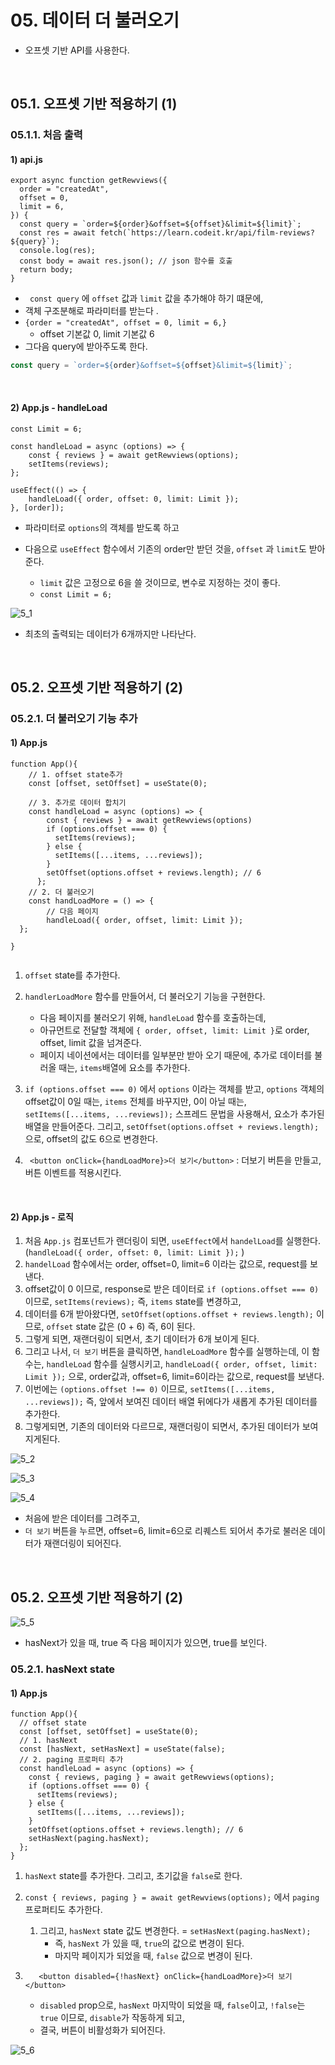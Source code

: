 # 05. 데이터 더 불러오기

- 오프셋 기반 API를 사용한다.

<br/>

## 05.1. 오프셋 기반 적용하기 (1)

### 05.1.1. 처음 출력

#### 1) api.js

```react
export async function getRewviews({
  order = "createdAt",
  offset = 0,
  limit = 6,
}) {
  const query = `order=${order}&offset=${offset}&limit=${limit}`;
  const res = await fetch(`https://learn.codeit.kr/api/film-reviews?${query}`);
  console.log(res);
  const body = await res.json(); // json 함수를 호출
  return body;
}
```

- ` const query` 에 `offset` 값과 `limit` 값을 추가해야 하기 떄문에,
- 객체 구조분해로 파라미터를 받는다 .
- `{order = "createdAt", offset = 0, limit = 6,}`
  - offset 기본값 0, limit 기본값 6
- 그다음 query에 받아주도록 한다.

```js
const query = `order=${order}&offset=${offset}&limit=${limit}`;
```

<br/>

#### 2) App.js - handleLoad

```react
const Limit = 6;

const handleLoad = async (options) => {
    const { reviews } = await getRewviews(options);
    setItems(reviews);
};

useEffect(() => {
    handleLoad({ order, offset: 0, limit: Limit });
}, [order]);

```

- 파라미터로 `options`의 객체를 받도록 하고

- 다음으로 `useEffect` 함수에서 기존의 order만 받던 것을, `offset` 과 `limit`도 받아준다. 
  - `limit` 값은 고정으로 6을 쓸 것이므로, 변수로 지정하는 것이 좋다.
  - `const Limit = 6;`

![5_1](https://github.com/ohtaekwon/TIL/blob/master/React/React-Data/2_%EB%8D%B0%EC%9D%B4%ED%84%B0_%EA%B0%80%EC%A0%B8%EC%98%A4%EA%B8%B0/img/5_1.png?raw=true)

- 최초의 출력되는 데이터가 6개까지만 나타난다.

<br/>

## 05.2. 오프셋 기반 적용하기 (2)

### 05.2.1. 더 불러오기 기능 추가

#### 1) App.js

```react
function App(){
    // 1. offset state추가
    const [offset, setOffset] = useState(0);
    
    // 3. 추가로 데이터 합치기
    const handleLoad = async (options) => {
        const { reviews } = await getRewviews(options)
        if (options.offset === 0) {
          setItems(reviews);
        } else {
          setItems([...items, ...reviews]);
        }
        setOffset(options.offset + reviews.length); // 6
      };    
    // 2. 더 불러오기
  	const handLoadMore = () => {
    	// 다음 페이지
    	handleLoad({ order, offset, limit: Limit });
  };
    
} 


```

1. `offset` state를 추가한다. 

2. `handlerLoadMore` 함수를 만들어서, 더 불러오기 기능을 구현한다.
   - 다음 페이지를 불러오기 위해, `handleLoad` 함수를 호출하는데,
   - 아규먼트로 전달할 객체에 `{ order, offset, limit: Limit }`로 order, offset, limit 값을 넘겨준다.
   - 페이지 네이션에서는 데이터를 일부분만 받아 오기 때문에, 추가로 데이터를 불러올 때는, `items`배열에 요소를 추가한다.
3. `if (options.offset === 0)` 에서 `options` 이라는 객체를 받고, `options` 객체의 offset값이 0일 때는, `items` 전체를 바꾸지만, 0이 아닐 때는, `setItems([...items, ...reviews]);` 스프레드 문법을 사용해서, 요소가 추가된 배열을 만들어준다. 
   그리고, `setOffset(options.offset + reviews.length);` 으로, offset의 값도 6으로 변경한다. 

4. ` <button onClick={handLoadMore}>더 보기</button>` : 더보기 버튼을 만들고, 버튼 이벤트를 적용시킨다. 

<br/>

#### 2) App.js - 로직

1. 처음 `App.js` 컴포넌트가 랜더링이 되면, `useEffect`에서 `handelLoad`를 실행한다.(`handleLoad({ order, offset: 0, limit: Limit });` )
2.  `handelLoad` 함수에서는 order, offset=0, limit=6 이라는 값으로, request를 보낸다. 
3. offset값이 0 이므로, response로 받은 데이터로 `if (options.offset === 0)` 이므로, `setItems(reviews);` 즉, `items` state를 변경하고, 
4. 데이터를 6개 받아왔다면, `setOffset(options.offset + reviews.length);` 이므로, `offset` state 값은 (0 + 6) 즉, 6이 된다. 
5. 그렇게 되면, 재랜더링이 되면서, 초기 데이터가 6개 보이게 된다.
6. 그리고 나서, `더 보기` 버튼을 클릭하면, `handleLoadMore` 함수를 실행하는데, 이 함수는, `handleLoad` 함수를 실행시키고, `handleLoad({ order, offset, limit: Limit });` 으로, order값과, offset=6, limit=6이라는 값으로, request를 보낸다. 
7. 이번에는 `(options.offset !== 0)` 이므로, `setItems([...items, ...reviews]);` 즉, 앞에서 보여진 데이터 배열 뒤에다가 새롭게 추가된 데이터를 추가한다. 
8. 그렇게되면, 기존의 데이터와 다르므로, 재랜더링이 되면서, 추가된 데이터가 보여지게된다. 

![5_2](https://github.com/ohtaekwon/TIL/blob/master/React/React-Data/2_%EB%8D%B0%EC%9D%B4%ED%84%B0_%EA%B0%80%EC%A0%B8%EC%98%A4%EA%B8%B0/img/5_2.png?raw=true)

![5_3](https://github.com/ohtaekwon/TIL/blob/master/React/React-Data/2_%EB%8D%B0%EC%9D%B4%ED%84%B0_%EA%B0%80%EC%A0%B8%EC%98%A4%EA%B8%B0/img/5_3.png?raw=true)

![5_4](https://github.com/ohtaekwon/TIL/blob/master/React/React-Data/2_%EB%8D%B0%EC%9D%B4%ED%84%B0_%EA%B0%80%EC%A0%B8%EC%98%A4%EA%B8%B0/img/5_4.png?raw=true)

- 처음에 받은 데이터를 그려주고,
- `더 보기` 버튼을 누르면, offset=6, limit=6으로 리퀘스트 되어서 추가로 불러온 데이터가 재랜더링이 되어진다. 

<br/>

## 05.2. 오프셋 기반 적용하기 (2)

![5_5](https://github.com/ohtaekwon/TIL/blob/master/React/React-Data/2_%EB%8D%B0%EC%9D%B4%ED%84%B0_%EA%B0%80%EC%A0%B8%EC%98%A4%EA%B8%B0/img/5_5.png?raw=true)

- hasNext가 있을 때, true 즉 다음 페이지가 있으면, true를 보인다. 

### 05.2.1. hasNext state

#### 1) App.js

```react
function App(){
  // offset state
  const [offset, setOffset] = useState(0);
  // 1. hasNext
  const [hasNext, setHasNext] = useState(false);
  // 2. paging 프로퍼티 추가
  const handleLoad = async (options) => {
    const { reviews, paging } = await getRewviews(options);
    if (options.offset === 0) {
      setItems(reviews);
    } else {
      setItems([...items, ...reviews]);
    }
    setOffset(options.offset + reviews.length); // 6
    setHasNext(paging.hasNext);
  };
}
```

1. `hasNext` state를 추가한다. 그리고, 초기값을 `false`로 한다.
2. `const { reviews, paging } = await getRewviews(options);` 에서 `paging` 프로퍼티도 추가한다. 
   1. 그리고, `hasNext` state 값도 변경한다. =  `setHasNext(paging.hasNext);` 
      - 즉, `hasNext` 가 있을 때, `true`의 값으로 변경이 된다. 
      - 마지막 페이지가 되었을 때, `false` 값으로 변경이 된다.

3. `   <button disabled={!hasNext} onClick={handLoadMore}>더 보기</button>`
   - `disabled` prop으로, `hasNext` 마지막이 되었을 때, `false`이고, `!false`는 `true` 이므로, `disable`가 작동하게 되고,
   - 결국, 버튼이 비활성화가 되어진다. 

![5_6](https://github.com/ohtaekwon/TIL/blob/master/React/React-Data/2_%EB%8D%B0%EC%9D%B4%ED%84%B0_%EA%B0%80%EC%A0%B8%EC%98%A4%EA%B8%B0/img/5_6.png?raw=true)